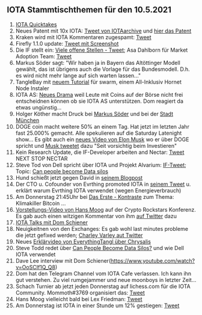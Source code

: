 ## IOTA Stammtischthemen für den 10.5.2021

1. [IOTA Quicktakes](https://www.youtube.com/watch?v=2RAXAu0JfbU)
2. Neues Patent mit 10x IOTA: [Tweet von IOTAarchive](https://twitter.com/_iotaarchive/status/1389469593006223362?s=19) und [hier das Patent](https://arxiv.org/pdf/2103.10074.pdf)
3. Kraken wird mit IOTA Kommentaren zugespamt: [Tweet](https://twitter.com/krakenfx/status/1388139007293407234?s=20)
4. Firefly 1.1.0 update: [Tweet mit Screenshot](https://twitter.com/Vrom14286662/status/1389472628587573249?s=20)
5. Die IF stellt ein: [Viele offene Stellen - Tweet](https://twitter.com/iota/status/1389521446460928001?s=20); Asa Dahlborn für Market Adoption Team: [Tweet](https://twitter.com/iota/status/1389882631458787328?s=20)
6. Markus Söder sagt: "Wir haben ja in Bayern das Altöttinger Modell gewählt, das ist übrigens auch die Vorlage für das Bundesmodell. D.h. es wird nicht mehr lange auf sich warten lassen..."
7. TangleBay mit [neuem Tutorial](https://tanglebay.com/swarm/) für swarm, einem All-Inklusiv Hornet Node Instaler
8. IOTA AS: [Neues Drama](https://www.reddit.com/r/IOTAmarkets/comments/n4wj00/yikes_dom_i_want_to_keep_holding_iota_but_youre/?utm_source=share&utm_medium=ios_app&utm_name=iossmf) weil Leute mit Coins auf der Börse nicht frei entscheidnen können ob sie IOTA AS unterstützen. Dom reagiert da etwas ungünstig...
9. Holger Köther macht Druck bei [Markus Söder](https://twitter.com/HolgerKoether/status/1389839813046644739?s=20) und bei der [Stadt München](https://twitter.com/HolgerKoether/status/1389841658741657603?s=20)
10. DOGE coin macht weitere 50% an einem Tag. Hat jetzt im letzten Jahr fast 25.000% gemacht. Alle spekulieren auf die Saturday Latenight show... Es gibt auch ein [neues Video von Elon Musk](https://www.youtube.com/watch?app=desktop&v=u_U_dOOI9us) wo er über DOGE spricht und [Musk tweetet](https://twitter.com/elonmusk/status/1390522866979033092?s=20) dazu "Seit vorsichtig beim Investieren"
11. Kein Research Update, die IF-Developer arbeiten and Nectar: [Tweet](https://twitter.com/iota/status/1389248553248251908) NEXT STOP NECTAR
12. Steve Tod von Dell spricht über IOTA und Projekt Alvarium: [IF-Tweet](https://twitter.com/iota/status/1389988368633810949?s=20); Topic: [Can people become Data silos](https://www.delltechnologies.com/en-us/events/delltechnologiesworld/sessions.htm#/schedule/all/filter/all/text/silo/session/909)
13. Hund schießt jetzt gegen David in [seinem Blogpost](https://hund-research.medium.com/dear-david-s%C3%B8nsteb%C3%B8-2474582d3e57)
14. Der CTO u. Cofounder von Evrthing promoted IOTA in [seinem Tweet](https://twitter.com/domguinard/status/1390215269377773575?s=20) u. erklärt warum Evrthing IOTA verwendet (wegen Energieverbrauch)
15. Am Donnerstag 21:45Uhr bei [Das Erste - Kontraste](https://youtu.be/CzedP0z1HSo?t=1478) zum Thema: Klimakiller Bitcoin ...
16. [Vorstellungs-Video von Hans Moog](https://www.youtube.com/watch?v=lDE_Xl1t3mQ) auf der Crypto Rockstars Konferenz. Es gab auch einen witzigen Kommentar von ihm [auf Twitter](https://twitter.com/hus_qy/status/1390403534252806146?s=20) dazu
17. [IOTA Talks mit Dom Schiener](https://www.youtube.com/watch?v=P7wwCRqnKF8&feature=youtu.be)
18. Neuigkeitnen von den Exchanges: Es gab wohl last minutes probleme die jetzt gefixed werden; [Charley Varley aut Twitter](https://twitter.com/c_varley/status/1390352767596863491?s=19)
19. Neues [Erklärvideo von EverythingTangl über Chrysalis](https://www.youtube.com/watch?v=4X6TqN6lQhs)
20. Steve Todd redet über [Can People Become Data Silos?](https://www.youtube.com/watch?v=rsQedZUmWd0) und wie Dell IOTA verwendet
21. Dave Lee interview mit Dom Schiener(https://www.youtube.com/watch?v=OoSCIf1Q_Q8)
22. Dom hat den Telegram Channel vom IOTA Cafe verlassen. Ich kann ihn gut verstehen. Zu viel rumgejammer und neue moonboys in letzter Zeit...
23. Schach Turnier ab jetzt jeden Donnerstag auf lichess.com für die IOTA Community. Mommoth#3769 organisiert das: [Tweet](https://twitter.com/Vrom14286662/status/1390573700890734598?s=19)
24. Hans Moog vielleicht bald bei Lex Friedman: [Tweet](https://twitter.com/Vrom14286662/status/1390410823479222289?s=20)
25. Am Donnerstag ist IOTA in einer Stunde um 12% gestiegen: [Tweet](https://twitter.com/Vrom14286662/status/1390402351920472066?s=20)

